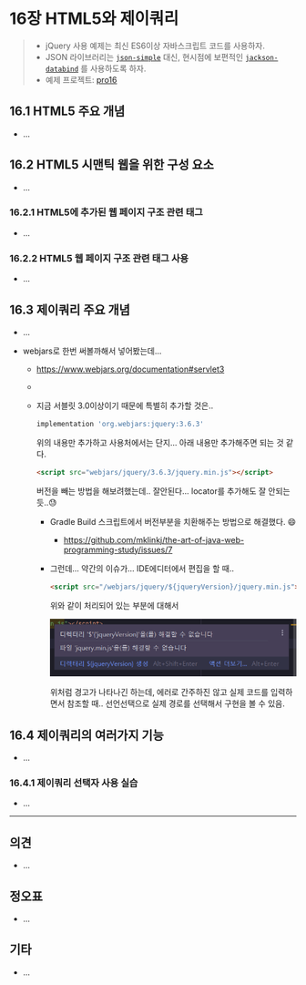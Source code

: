 # 16장 HTML5와 제이쿼리



> * jQuery 사용 예제는 최신 ES6이상 자바스크립트 코드를 사용하자.
> * JSON 라이브러리는 [`json-simple`](https://mvnrepository.com/artifact/com.googlecode.json-simple/json-simple) 대신, 현시점에 보편적인 [`jackson-databind`](https://mvnrepository.com/artifact/com.fasterxml.jackson.core/jackson-databind) 를 사용하도록 하자.
> * 예제 프로젝트: [pro16](pro16)



## 16.1 HTML5 주요 개념

* ...
  

## 16.2 HTML5 시맨틱 웹을 위한 구성 요소

* ...

### 16.2.1 HTML5에 추가된 웹 페이지 구조 관련 태그

* ...

### 16.2.2 HTML5 웹 페이지 구조 관련 태그 사용

* ...



## 16.3 제이쿼리 주요 개념

* ...

* webjars로 한번 써볼까해서 넣어봤는데...

  * https://www.webjars.org/documentation#servlet3

  * 

  * 지금 서블릿 3.0이상이기 때문에 특별히 추가할 것은..

    ```groovy
    implementation 'org.webjars:jquery:3.6.3'
    ```

    위의 내용만 추가하고 사용처에서는 단지... 아래 내용만 추가해주면 되는 것 같다.

    ```html
    <script src="webjars/jquery/3.6.3/jquery.min.js"></script>
    ```

    버전을 빼는 방법을 해보려했는데.. 잘안된다... locator를 추가해도 잘 안되는 듯..😓
    
    * Gradle Build 스크립트에서 버전부분을 치환해주는 방법으로 해결했다. 😄
    
      * https://github.com/mklinkj/the-art-of-java-web-programming-study/issues/7
    
    * 그런데... 약간의 이슈가... IDE에디터에서 편집을 할 때..
    
      ```html
      <script src="/webjars/jquery/${jqueryVersion}/jquery.min.js"></script>
      ```
    
      위와 같이 처리되어 있는 부분에 대해서 
    
      ![image-20230325184458259](doc-resources/image-20230325184458259.png)
    
      위처럼 경고가 나타나긴 하는데, 에러로 간주하진 않고 실제 코드를 입력하면서 참조할 때.. 선언선택으로 실제 경로를 선택해서 구현을 볼 수 있음.
  
  

## 16.4 제이쿼리의 여러가지 기능

* ...

### 16.4.1 제이쿼리 선택자 사용 실습

* ...






---

## 의견

* ...

  


## 정오표

* ...
  
  

## 기타

* ...
